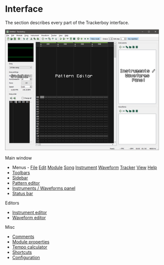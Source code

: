 
# Interface

The section describes every part of the Trackerboy interface.

![overview](../img/interface/overview.png "The Trackerboy interface")

Main window

 - Menus - [File](menus/file.md)
           [Edit](menus/edit.md)
           [Module](menus/module.md)
           [Song](menus/song.md)
           [Instrument](menus/instruments.md)
           [Waveform](menus/waveforms.md)
           [Tracker](menus/tracker.md)
           [View](menus/view.md)
           [Help](menus/help.md)
 - [Toolbars](toolbars.md)
 - [Sidebar](sidebar.md)
 - [Pattern editor](pattern-editor.md)
 - [Instruments / Waveforms panel](instruments-waveforms.md)
 - [Status bar](statusbar.md)
 
Editors

 - [Instrument editor](instrument-editor.md)
 - [Waveform editor](waveform-editor.md)

Misc

 - [Comments](comments.md)
 - [Module properties](module-properties.md)
 - [Tempo calculator](tempo-calculator.md)
 - [Shortcuts](shortcuts.md)
 - [Configuration](configuration/index.md)
